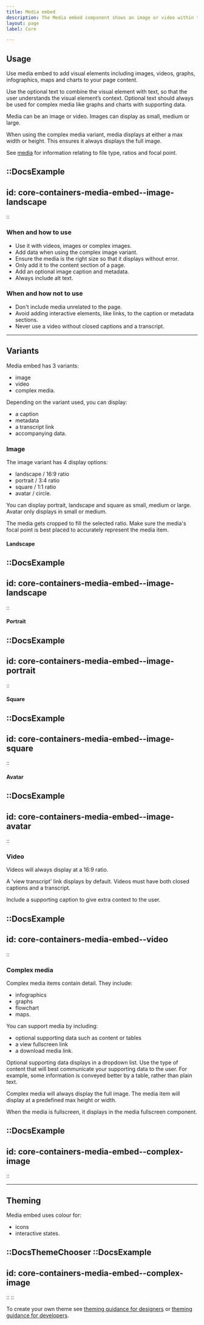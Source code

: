 ```yaml
---
title: Media embed
description: The Media embed component shows an image or video within the page content, with optional text to give context. 
layout: page
label: Core

---
```


## Usage

Use media embed to add visual elements including images, videos, graphs, infographics, maps and charts to your page content. 

Use the optional text to combine the visual element with text, so that the user understands the visual element’s context. Optional text should always be used for complex media like graphs and charts with supporting data.

Media can be an image or video. Images can display as small, medium or large.

When using the complex media variant, media displays at either a max width or height. This ensures it always displays the full image.

See [media](/design-system/components/media/) for information relating to file type, ratios and focal point.

::DocsExample
---
id: core-containers-media-embed--image-landscape
---
::

### When and how to use
- Use it with videos, images or complex images.
- Add data when using the complex image variant.
- Ensure the media is the right size so that it displays without error.
- Only add it to the content section of a page.
- Add an optional image caption and metadata.
- Always include alt text.

### When and how not to use
- Don't include media unrelated to the page.
- Avoid adding interactive elements, like links, to the caption or metadata sections.
- Never use a video without closed captions and a transcript.

---

## Variants

Media embed has 3 variants:
- image
- video
- complex media.

Depending on the variant used, you can display:
- a caption
- metadata
- a transcript link
- accompanying data. 

### Image

The image variant has 4 display options:

- landscape / 16:9 ratio
- portrait / 3:4 ratio
- square / 1:1 ratio
- avatar / circle.

You can display portrait, landscape and square as small, medium or large. Avatar only displays in small or medium.

The media gets cropped to fill the selected ratio. Make sure the media's focal point is best placed to accurately represent the media item. 

#### Landscape

::DocsExample
---
id: core-containers-media-embed--image-landscape
---
::

#### Portrait

::DocsExample
---
id: core-containers-media-embed--image-portrait
---
::

#### Square

::DocsExample
---
id: core-containers-media-embed--image-square
---
::

#### Avatar

::DocsExample
---
id: core-containers-media-embed--image-avatar
---
::

### Video

Videos will always display at a 16:9 ratio.

A 'view transcript' link displays by default. Videos must have both closed captions and a transcript.

Include a supporting caption to give extra context to the user.

::DocsExample
---
id: core-containers-media-embed--video
---
::

### Complex media

Complex media items contain detail. They include:

- infographics
- graphs
- flowchart
- maps.

You can support media by including:

- optional supporting data such as content or tables
- a view fullscreen link
- a download media link.

Optional supporting data displays in a dropdown list. Use the type of content that will best communicate your supporting data to the user. For example, some information is conveyed better by a table, rather than plain text. 

Complex media will always display the full image. The media item will display at a predefined max height or width.

When the media is fullscreen, it displays in the media fullscreen component.

::DocsExample
---
id: core-containers-media-embed--complex-image
---
::

---

## Theming

Media embed uses colour for:

- icons
- interactive states.

::DocsThemeChooser
  ::DocsExample
  ---
  id: core-containers-media-embed--complex-image
  ---
  ::
::

To create your own theme see [theming guidance for designers]() or [theming guidance for developers]().
